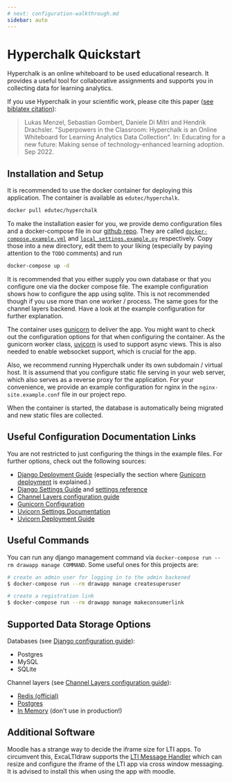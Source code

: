 ```yaml
---
# next: configuration-walkthrough.md
sidebar: auto
---
```


# Hyperchalk Quickstart

Hyperchalk is an online whiteboard to be used educational research. It provides a useful tool for
collaborative assignments and supports you in collecting data for learning analytics.

If you use Hyperchalk in your scientific work, please cite this paper ([see biblatex citation][bib]):

> Lukas Menzel, Sebastian Gombert, Daniele Di Mitri and Hendrik Drachsler. "Superpowers in the
> Classroom: Hyperchalk is an Online Whiteboard for Learning Analytics Data Collection". In:
> Educating for a new future: Making sense of technology-enhanced learning adoption. Sep 2022.

[bib]: https://github.com/Hyperchalk/Hyperchalk/blob/main/citation.bib

## Installation and Setup

It is recommended to use the docker container for deploying this application. The container
is available as `edutec/hyperchalk`.

```sh
docker pull edutec/hyperchalk
```

To make the installation easier for you, we provide demo configuration files and a
docker-compose file in our [github repo][repo]. They are called [`docker-compose.example.yml`][compose]
and [`local_settings.example.py`][config] respectively. Copy those into a new directory,
edit them to your liking (especially by paying attention to the `TODO` comments) and run

```sh
docker-compose up -d
```

It is recommended that you either supply you own database or that you configure one via the docker
compose file. The example configuration shows how to configure the app using sqlite. This is not
recommended though if you use more than one worker / process. The same goes for the channel layers
backend. Have a look at the example configuration for further explanation.

The container uses [gunicorn](https://gunicorn.org/) to deliver the app. You might want to check
out the configuration options for that when configuring the container. As the gunicorn worker
class, [uvicorn](https://www.uvicorn.org/) is used to support async views. This is also needed to
enable websocket support, which is crucial for the app.

Also, we recommend running Hyperchalk under its own subdomain / virtual host.
It is assumend that you configure static file serving in your web server, which also serves as a
reverse proxy for the application. For your convenience, we provide an example configuration for
nginx in the `nginx-site.example.conf` file in our project repo.

When the container is started, the database is automatically being migrated and new static files are
collected.

[config]: https://github.com/Hyperchalk/Hyperchalk/blob/main/local_settings.example.py
[compose]: https://github.com/Hyperchalk/Hyperchalk/blob/main/docker-compose.example.yml
[repo]: https://github.com/Hyperchalk/Hyperchalk/

## Useful Configuration Documentation Links

You are not restricted to just configuring the things in the example files. For further options,
check out the following sources:

- [Django Deployment Guide] (especially the section where [Gunicorn deployment] is explained.)
- [Django Settings Guide] and [settings reference]
- [Channel Layers configuration guide]
- [Gunicorn Configuration](https://docs.gunicorn.org/en/latest/configure.html)
- [Uvicorn Settings Documentation](https://www.uvicorn.org/settings/)
- [Uvicorn Deployment Guide](https://www.uvicorn.org/deployment/)

[channel layers configuration guide]: https://channels.readthedocs.io/en/stable/topics/channel_layers.html#configuration
[django deployment guide]: https://docs.djangoproject.com/en/3.2/howto/deployment/
[gunicorn deployment]: https://docs.djangoproject.com/en/3.2/howto/deployment/wsgi/gunicorn/
[django settings guide]: https://docs.djangoproject.com/en/3.2/topics/settings/
[settings reference]: https://docs.djangoproject.com/en/3.2/ref/settings/

## Useful Commands

You can run any django management command via `docker-compose run --rm drawapp manage COMMAND`. Some
useful ones for this projects are:

```sh
# create an admin user for logging in to the admin backened
$ docker-compose run --rm drawapp manage createsuperuser

# create a registration link
$ docker-compose run --rm drawapp manage makeconsumerlink
```

## Supported Data Storage Options

Databases (see [Django configuration guide]):

- Postgres
- MySQL
- SQLite

Channel layers (see [Channel Layers configuration guide]):

- [Redis (official)](https://channels.readthedocs.io/en/stable/topics/channel_layers.html#redis-channel-layer)
- [Postgres](https://github.com/danidee10/channels_postgres/)
- [In Memory](https://channels.readthedocs.io/en/stable/topics/channel_layers.html#in-memory-channel-layer) (don't use in production!)

[django configuration guide]: https://docs.djangoproject.com/en/4.0/ref/settings/#engine

## Additional Software

Moodle has a strange way to decide the iframe size for LTI apps. To circumvent this, ExcaLTIdraw
supports the [LTI Message Handler](https://moodle.org/plugins/ltisource_message_handler) which can
resize and configure the iframe of the LTI app via cross window messaging. It is advised to install
this when using the app with moodle.

